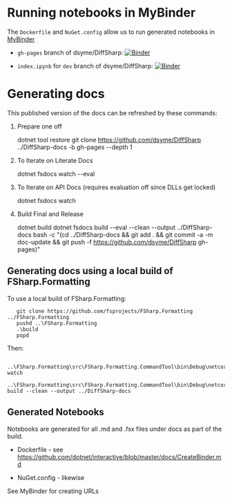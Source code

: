 

# Running notebooks in MyBinder

The `Dockerfile` and `NuGet.config` allow us to run generated notebooks in [MyBinder](https://mybinder.org)

* `gh-pages` branch of dsyme/DiffSharp:  [![Binder](https://mybinder.org/badge_logo.svg)](https://mybinder.org/v2/gh/dsyme/DiffSharp/gh-pages)

* `index.ipynb` for `dev` branch of dsyme/DiffSharp: [![Binder](https://mybinder.org/badge_logo.svg)](https://mybinder.org/v2/gh/dsyme/DiffSharp/gh-pages?filepath=index.ipynb)

# Generating docs

This published version of the docs can be refreshed by these commands:

1. Prepare one off

    dotnet tool restore
    git clone https://github.com/dsyme/DiffSharp ../DiffSharp-docs -b gh-pages --depth 1

2. To Iterate on Literate Docs 

    dotnet fsdocs watch --eval

3. To Iterate on API Docs (requires evaluation off since DLLs get locked)

    dotnet fsdocs watch 

4. Build Final and Release

    dotnet build 
    dotnet fsdocs build --eval --clean --output ../DiffSharp-docs
    bash -c "(cd ../DiffSharp-docs && git add . && git commit -a -m doc-update && git push -f https://github.com/dsyme/DiffSharp gh-pages)"

## Generating docs using  a local build of FSharp.Formatting

To use a local build of FSharp.Formatting:

       git clone https://github.com/fsprojects/FSharp.Formatting  ../FSharp.Formatting
       pushd ..\FSharp.Formatting
       .\build
       popd

Then:

       ..\FSharp.Formatting\src\FSharp.Formatting.CommandTool\bin\Debug\netcoreapp3.1\fsdocs.exe watch 
       ..\FSharp.Formatting\src\FSharp.Formatting.CommandTool\bin\Debug\netcoreapp3.1\fsdocs.exe build --clean --output ../DiffSharp-docs

## Generated Notebooks

Notebooks are generated for all .md and .fsx files under docs as part of the build.

* Dockerfile - see https://github.com/dotnet/interactive/blob/master/docs/CreateBinder.md

* NuGet.config - likewise

See MyBinder for creating URLs
